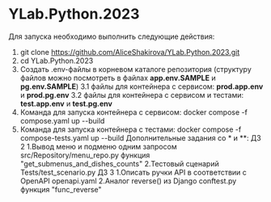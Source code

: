 # YLab.Python.2023

Для запуска необходимо выполнить следующие действия:
1. git clone https://github.com/AliceShakirova/YLab.Python.2023.git
2. cd YLab.Python.2023
3. Создать .env-файлы в корневом каталоге репозитория (структуру файлов можно посмотреть в файлах **app.env.SAMPLE** и **pg.env.SAMPLE**)
3.1 файлы для контейнера с сервисом: **prod.app.env** и **prod.pg.env**
3.2 файлы для контейнера с сервисом и тестами: **test.app.env** и **test.pg.env**
4. Команда для запуска контейнера с сервисом:
    docker compose -f compose.yaml up --build
5. Команда для запуска контейнера с тестами:
    docker compose -f compose-tests.yaml up --build
Дополнительные задания со * и **:
ДЗ 2
1.Вывод меню и подменю одним запросом src/Repository/menu_repo.py функция "get_submenus_and_dishes_counts"
2.Тестовый сценарий Tests/test_scenario.py
ДЗ 3
1.Описать ручки API в соответствии с OpenAPI openapi.yaml
2.Аналог reverse() из Django conftest.py функция "func_reverse"
